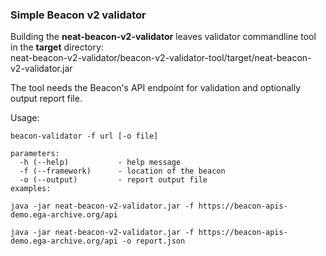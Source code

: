 ###  Simple Beacon v2 validator

Building the **neat-beacon-v2-validator** leaves validator commandline tool in the **target** directory:  
neat-beacon-v2-validator/beacon-v2-validator-tool/target/neat-beacon-v2-validator.jar

The tool needs the Beacon's API endpoint for validation and optionally output report file.  

Usage:
```
beacon-validator -f url [-o file] 

parameters:
  -h (--help)           - help message
  -f (--framework)      - location of the beacon
  -o (--output)         - report output file
examples:

java -jar neat-beacon-v2-validator.jar -f https://beacon-apis-demo.ega-archive.org/api

java -jar neat-beacon-v2-validator.jar -f https://beacon-apis-demo.ega-archive.org/api -o report.json
```
